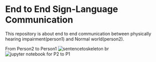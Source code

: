 
# End to End Sign-Language Communication
This repository is about end to end communication between physically hearing impairment(person1) and Normal world(person2).

From Person2 to Person1
![sentencetoskeleton](https://user-images.githubusercontent.com/48018142/70102475-48a91980-165e-11ea-8906-0567122c303c.png)
br
![jupyter notebook for P2 to P1](https://github.com/saisriteja/sign-language-communication/blob/master/Scripts/Sentence_To_Skeleton/sign_language_sentence_to_video_generation.ipynb)
